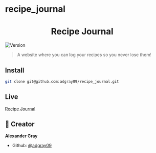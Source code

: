 # recipe_journal

<h1 align="center">Recipe Journal</h1>
<p>
  <img alt="Version" src="https://img.shields.io/badge/version-0.0.1-blue.svg?cacheSeconds=2592000" />
</p>

> A website where you can log your recipes so you never lose them!

## Install

```sh
git clone git@github.com:adgray09/recipe_journal.git
```

## Live
[Recipe Journal](https://recipejournal.herokuapp.com/)

## 👤 Creator

**Alexander Gray**
* Github: [@adgray09](https://github.com/adgray09)